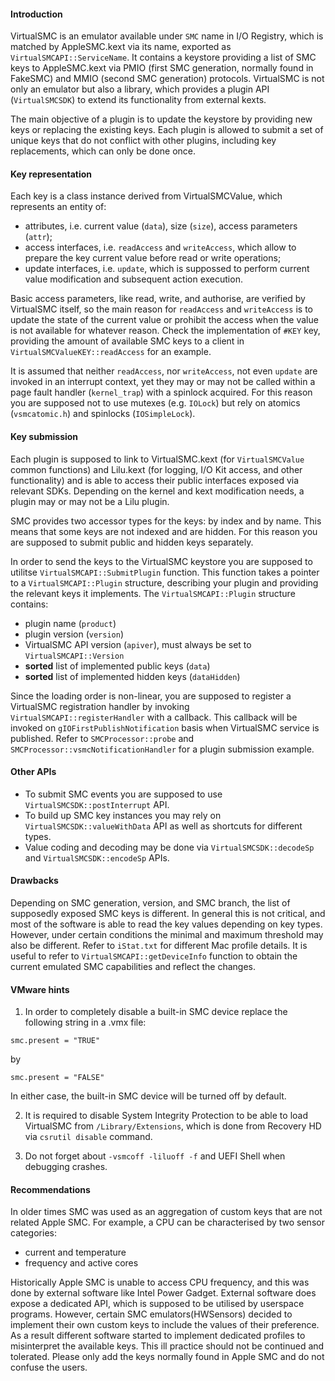 #### Introduction

VirtualSMC is an emulator available under `SMC` name in I/O Registry, which is matched by AppleSMC.kext via its name, exported as `VirtualSMCAPI::ServiceName`. It contains a keystore providing a list of SMC keys to AppleSMC.kext via PMIO (first SMC generation, normally found in FakeSMC) and MMIO (second SMC generation) protocols. VirtualSMC is not only an emulator but also a library, which provides a plugin API (`VirtualSMCSDK`) to extend its functionality from external kexts.

The main objective of a plugin is to update the keystore by providing new keys or replacing the existing keys. Each plugin is allowed to submit a set of unique keys that do not conflict with other plugins, including key replacements, which can only be done once.

#### Key representation

Each key is a class instance derived from VirtualSMCValue, which represents an entity of:
- attributes, i.e. current value (`data`), size (`size`), access parameters (`attr`);
- access interfaces, i.e. `readAccess` and `writeAccess`, which allow to prepare the key current value before read or write operations;
- update interfaces, i.e. `update`, which is suppossed to perform current value modification and subsequent action execution.

Basic access parameters, like read, write, and authorise, are verified by VirtualSMC itself, so the main reason for  `readAccess` and `writeAccess` is to update the state of the current value or prohibit the access when the value is not available for whatever reason. Check the implementation of `#KEY` key, providing the amount of available SMC keys to a client in `VirtualSMCValueKEY::readAccess` for an example.

It is assumed that neither `readAccess`, nor `writeAccess`, not even `update` are invoked in an interrupt context, yet they may or may not be called within a page fault handler (`kernel_trap`) with a spinlock acquired. For this reason you are supposed not to use mutexes (e.g. `IOLock`) but rely on atomics (`vsmcatomic.h`) and spinlocks (`IOSimpleLock`).

#### Key submission

Each plugin is supposed to link to VirtualSMC.kext (for `VirtualSMCValue` common functions) and Lilu.kext (for logging, I/O Kit access, and other functionality) and is able to access their public interfaces exposed via relevant SDKs. Depending on the kernel and kext modification needs, a plugin may or may not be a Lilu plugin.

SMC provides two accessor types for the keys: by index and by name. This means that some keys are not indexed and are hidden. For this reason you are supposed to submit public and hidden keys separately.

In order to send the keys to the VirtualSMC keystore you are supposed to utilitse `VirtualSMCAPI::SubmitPlugin` function. This function takes a pointer to a `VirtualSMCAPI::Plugin` structure, describing your plugin and providing the relevant keys it implements. The `VirtualSMCAPI::Plugin` structure contains:
- plugin name (`product`)
- plugin version (`version`)
- VirtualSMC API version (`apiver`), must always be set to `VirtualSMCAPI::Version`
- **sorted** list of implemented public keys (`data`)
- **sorted** list of implemented hidden keys (`dataHidden`)

Since the loading order is non-linear, you are supposed to register a VirtualSMC registration handler by invoking `VirtualSMCAPI::registerHandler` with a callback. This callback will be invoked on `gIOFirstPublishNotification` basis when VirtualSMC service is published. Refer to `SMCProcessor::probe` and `SMCProcessor::vsmcNotificationHandler` for a plugin submission example.

#### Other APIs

- To submit SMC events you are supposed to use `VirtualSMCSDK::postInterrupt` API.
- To build up SMC key instances you may rely on `VirtualSMCSDK::valueWithData` API as well as shortcuts for different types.
- Value coding and decoding may be done via `VirtualSMCSDK::decodeSp` and `VirtualSMCSDK::encodeSp` APIs.

#### Drawbacks

Depending on SMC generation, version, and SMC branch, the list of supposedly exposed SMC keys is different. In general this is not critical, and most of the software is able to read the key values depending on key types. However, under certain conditions the minimal and maximum threshold may also be different. Refer to `iStat.txt` for different Mac profile details. It is useful to refer to `VirtualSMCAPI::getDeviceInfo` function to obtain the current emulated SMC capabilities and reflect the changes.

#### VMware hints

1. In order to completely disable a built-in SMC device replace the following string in a .vmx file:

```
smc.present = "TRUE"
```
by
```
smc.present = "FALSE"
```

In either case, the built-in SMC device will be turned off by default.

2. It is required to disable System Integrity Protection to be able to load VirtualSMC from `/Library/Extensions`, which is done from Recovery HD via `csrutil disable` command.

3. Do not forget about `-vsmcoff -liluoff -f` and UEFI Shell when debugging crashes.

#### Recommendations

In older times SMC was used as an aggregation of custom keys that are not related Apple SMC. For example, a CPU can be characterised by two sensor categories:
- current and temperature
- frequency and active cores

Historically Apple SMC is unable to access CPU frequency, and this was done by external software like Intel Power Gadget. External software does expose a dedicated API, which is supposed to be utilised by userspace programs. However, certain SMC emulators(HWSensors) decided to implement their own custom keys to include the values of their preference. As a result different software started to implement dedicated profiles to misinterpret the available keys. This ill practice should not be continued and tolerated. Please only add the keys normally found in Apple SMC and do not confuse the users.
